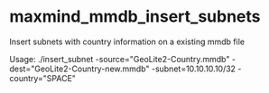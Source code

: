 # maxmind_mmdb_insert_subnets

Insert subnets with country information on a existing mmdb file

Usage: ./insert_subnet -source="GeoLite2-Country.mmdb" -dest="GeoLite2-Country-new.mmdb" -subnet=10.10.10.10/32 -country="SPACE"
 

